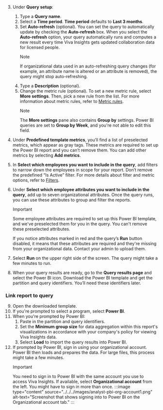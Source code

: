  3. Under **Query setup**:
    
    1. Type a **Query name**.
    1. Select a **Time period**. **Time period** defaults to **Last 3 months**.
    1. Set **Auto-refresh** (optional). You can set the query to automatically update by checking the **Auto-refresh** box. When you select the **Auto-refresh** option, your query automatically runs and computes a new result every time Viva Insights gets updated collaboration data for licensed people.
        >[!Note]
        >If organizational data used in an auto-refreshing query changes (for example, an attribute name is altered or an attribute is removed), the query might stop auto-refreshing.
     4. Type a **Description** (optional).   
     5. Change the metric rule (optional). To set a new metric rule, select **More settings**. Then, pick a new rule from the list. For more information about metric rules, refer to [Metric rules](../../metric-rules.md). 
        >[!Note]
        >The **More settings** pane also contains **Group by** settings. Power BI queries are set to **Group by Week**, and you're not able to edit this field.

 1. Under **Predefined template metrics**, you’ll find a list of preselected metrics, which appear as gray tags. These metrics are required to set up the Power BI report and you can’t remove them. You can add other metrics by selecting **Add metrics**. 
 1. In **Select which employees you want to include in the query**, add filters to narrow down the employees in scope for your report. Don’t remove the predefined “Is Active” filter. For more details about filter and metric options, refer to [Filters](../../filters.md).
 1. Under **Select which employee attributes you want to include in the query**, add up to seven organizational attributes. Once the query runs, you can use these attributes to group and filter the reports.
    >[!Important]
    >Some employee attributes are required to set up this Power BI template, and we've preselected them for you in the query. You can't remove these preselected attributes.
    >
    >If you notice attributes marked in red and the query’s **Run** button disabled, it means that these attributes are required and they're missing from your organizational data. Contact your admin to upload them.
 1. Select **Run** on the upper right side of the screen. The query might take a few minutes to run.
 1. When your query results are ready, go to the **Query results page** and select the Power BI icon. Download the Power BI template and get the partition and query identifiers. You’ll need these identifiers later.

### Link report to query

9. Open the downloaded template.
1. If you're prompted to select a program, select **Power BI**.
1. When you're prompted by Power BI:
   1. Paste in the partition and query identifiers.
   1. Set the **Minimum group size** for data aggregation within this report's visualizations in accordance with your company's policy for viewing Viva Insights data.
   1. Select **Load** to import the query results into Power BI.
1. If prompted by Power BI, sign in using your organizational account. Power BI then loads and prepares the data. For large files, this process might take a few minutes.
   >[!Important]
   > You need to sign in to Power BI with the same account you use to access Viva Insights. If available, select **Organizational account** from the left. You might have to sign in more than once.
   >:::image type="content" source="../../../images/analyst-pbi-org-account1.png" alt-text="Screenshot that shows signing into to Power BI on the Organizational account tab." :::

